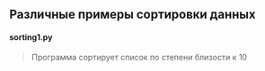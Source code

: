 ## Различные примеры сортировки данных

#### sorting1.py
> Программа сортирует список по степени близости к 10